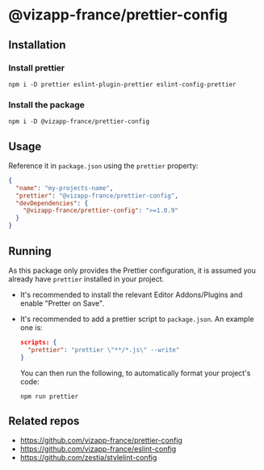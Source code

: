 # @vizapp-france/prettier-config

## Installation

### Install prettier

```
npm i -D prettier eslint-plugin-prettier eslint-config-prettier
```

### Install the package

```
npm i -D @vizapp-france/prettier-config
```

## Usage

Reference it in `package.json` using the `prettier` property:

```json
{
  "name": "my-projects-name",
  "prettier": "@vizapp-france/prettier-config",
  "devDependencies": {
    "@vizapp-france/prettier-config": ">=1.0.9"
  }
}
```

## Running

As this package only provides the Prettier configuration, it is assumed you
already have `prettier` installed in your project.

- It's recommended to install the relevant Editor Addons/Plugins and enable
  "Pretter on Save".

- It's recommended to add a prettier script to `package.json`. An example one
  is:

  ```json
  scripts: {
    "prettier": "prettier \"**/*.js\" --write"
  }
  ```

  You can then run the following, to automatically format your project's code:

  ```
  npm run prettier
  ```

## Related repos

- https://github.com/vizapp-france/prettier-config
- https://github.com/vizapp-france/eslint-config
- https://github.com/zestia/stylelint-config
